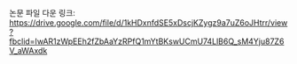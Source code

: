 논문 파일 다운 링크: https://drive.google.com/file/d/1kHDxnfdSE5xDscjKZygz9a7uZ6oJHtrr/view?fbclid=IwAR1zWpEEh2fZbAaYzRPfQ1mYtBKswUCmU74LlB6Q_sM4Yju87Z6V_aWAxdk
